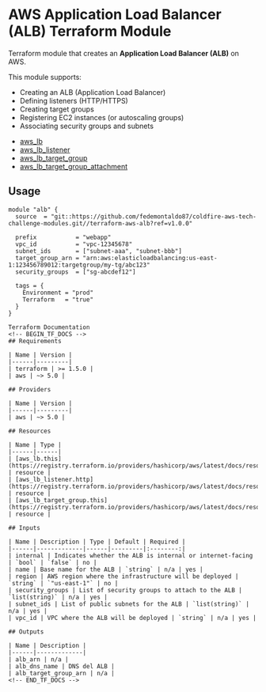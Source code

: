# AWS Application Load Balancer (ALB) Terraform Module

Terraform module that creates an **Application Load Balancer (ALB)** on AWS.

This module supports:

- Creating an ALB (Application Load Balancer)
- Defining listeners (HTTP/HTTPS)
- Creating target groups
- Registering EC2 instances (or autoscaling groups)
- Associating security groups and subnets

* [aws_lb](https://registry.terraform.io/providers/hashicorp/aws/latest/docs/resources/lb)
* [aws_lb_listener](https://registry.terraform.io/providers/hashicorp/aws/latest/docs/resources/lb_listener)
* [aws_lb_target_group](https://registry.terraform.io/providers/hashicorp/aws/latest/docs/resources/lb_target_group)
* [aws_lb_target_group_attachment](https://registry.terraform.io/providers/hashicorp/aws/latest/docs/resources/lb_target_group_attachment)

## Usage

```hcl
module "alb" {
  source  = "git::https://github.com/fedemontaldo87/coldfire-aws-tech-challenge-modules.git//terraform-aws-alb?ref=v1.0.0"

  prefix           = "webapp"
  vpc_id           = "vpc-12345678"
  subnet_ids       = ["subnet-aaa", "subnet-bbb"]
  target_group_arn = "arn:aws:elasticloadbalancing:us-east-1:123456789012:targetgroup/my-tg/abc123"
  security_groups  = ["sg-abcdef12"]

  tags = {
    Environment = "prod"
    Terraform   = "true"
  }
}

Terraform Documentation
<!-- BEGIN_TF_DOCS -->
## Requirements

| Name | Version |
|------|---------|
| terraform | >= 1.5.0 |
| aws | ~> 5.0 |

## Providers

| Name | Version |
|------|---------|
| aws | ~> 5.0 |

## Resources

| Name | Type |
|------|------|
| [aws_lb.this](https://registry.terraform.io/providers/hashicorp/aws/latest/docs/resources/lb) | resource |
| [aws_lb_listener.http](https://registry.terraform.io/providers/hashicorp/aws/latest/docs/resources/lb_listener) | resource |
| [aws_lb_target_group.this](https://registry.terraform.io/providers/hashicorp/aws/latest/docs/resources/lb_target_group) | resource |

## Inputs

| Name | Description | Type | Default | Required |
|------|-------------|------|---------|:--------:|
| internal | Indicates whether the ALB is internal or internet-facing | `bool` | `false` | no |
| name | Base name for the ALB | `string` | n/a | yes |
| region | AWS region where the infrastructure will be deployed | `string` | `"us-east-1"` | no |
| security_groups | List of security groups to attach to the ALB | `list(string)` | n/a | yes |
| subnet_ids | List of public subnets for the ALB | `list(string)` | n/a | yes |
| vpc_id | VPC where the ALB will be deployed | `string` | n/a | yes |

## Outputs

| Name | Description |
|------|-------------|
| alb_arn | n/a |
| alb_dns_name | DNS del ALB |
| alb_target_group_arn | n/a |
<!-- END_TF_DOCS -->